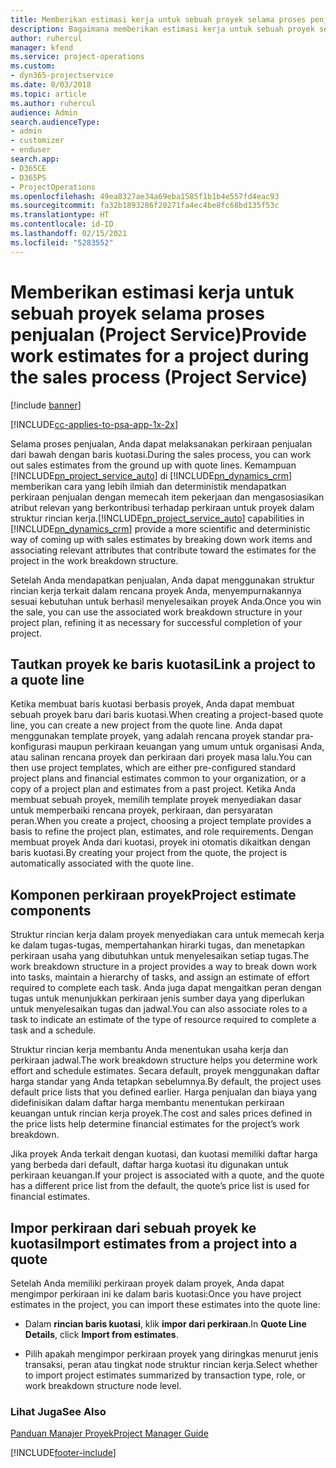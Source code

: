 ```yaml
---
title: Memberikan estimasi kerja untuk sebuah proyek selama proses penjualan
description: Bagaimana memberikan estimasi kerja untuk sebuah proyek selama proses penjualan di Project Service
author: ruhercul
manager: kfend
ms.service: project-operations
ms.custom:
- dyn365-projectservice
ms.date: 8/03/2018
ms.topic: article
ms.author: ruhercul
audience: Admin
search.audienceType:
- admin
- customizer
- enduser
search.app:
- D365CE
- D365PS
- ProjectOperations
ms.openlocfilehash: 49ea8327ae34a69eba1585f1b1b4e557fd4eac93
ms.sourcegitcommit: fa32b1893286f20271fa4ec4be8fc68bd135f53c
ms.translationtype: HT
ms.contentlocale: id-ID
ms.lasthandoff: 02/15/2021
ms.locfileid: "5283552"
---
```

# <a name="provide-work-estimates-for-a-project-during-the-sales-process-project-service"></a><span data-ttu-id="e0661-103">Memberikan estimasi kerja untuk sebuah proyek selama proses penjualan (Project Service)</span><span class="sxs-lookup"><span data-stu-id="e0661-103">Provide work estimates for a project during the sales process (Project Service)</span></span>

[!include [banner](../includes/psa-now-project-operations.md)]

[!INCLUDE[cc-applies-to-psa-app-1x-2x](../includes/cc-applies-to-psa-app-1x-2x.md)]

<span data-ttu-id="e0661-104">Selama proses penjualan, Anda dapat melaksanakan perkiraan penjualan dari bawah dengan baris kuotasi.</span><span class="sxs-lookup"><span data-stu-id="e0661-104">During the sales process, you can work out sales estimates from the ground up with quote lines.</span></span> <span data-ttu-id="e0661-105">Kemampuan [!INCLUDE[pn_project_service_auto](../includes/pn-project-service-auto.md)] di [!INCLUDE[pn_dynamics_crm](../includes/pn-dynamics-crm.md)] memberikan cara yang lebih ilmiah dan deterministik mendapatkan perkiraan penjualan dengan memecah item pekerjaan dan mengasosiasikan atribut relevan yang berkontribusi terhadap perkiraan untuk proyek dalam struktur rincian kerja.</span><span class="sxs-lookup"><span data-stu-id="e0661-105">[!INCLUDE[pn_project_service_auto](../includes/pn-project-service-auto.md)] capabilities in [!INCLUDE[pn_dynamics_crm](../includes/pn-dynamics-crm.md)] provide a more scientific and deterministic way of coming up with sales estimates by breaking down work items and associating relevant attributes that contribute toward the estimates for the project in the work breakdown structure.</span></span>  
  
 <span data-ttu-id="e0661-106">Setelah Anda mendapatkan penjualan, Anda dapat menggunakan struktur rincian kerja terkait dalam rencana proyek Anda, menyempurnakannya sesuai kebutuhan untuk berhasil menyelesaikan proyek Anda.</span><span class="sxs-lookup"><span data-stu-id="e0661-106">Once you win the sale, you can use the associated work breakdown structure in your project plan, refining it as necessary for successful completion of your project.</span></span>  
  
## <a name="link-a-project-to-a-quote-line"></a><span data-ttu-id="e0661-107">Tautkan proyek ke baris kuotasi</span><span class="sxs-lookup"><span data-stu-id="e0661-107">Link a project to a quote line</span></span>  
 <span data-ttu-id="e0661-108">Ketika membuat baris kuotasi berbasis proyek, Anda dapat membuat sebuah proyek baru dari baris kuotasi.</span><span class="sxs-lookup"><span data-stu-id="e0661-108">When creating a project-based quote line, you can create a new project from the quote line.</span></span> <span data-ttu-id="e0661-109">Anda dapat menggunakan template proyek, yang adalah rencana proyek standar pra-konfigurasi maupun perkiraan keuangan yang umum untuk organisasi Anda, atau salinan rencana proyek dan perkiraan dari proyek masa lalu.</span><span class="sxs-lookup"><span data-stu-id="e0661-109">You can then use project templates, which are either pre-configured standard project plans and financial estimates common to your organization, or a copy of a project plan and estimates from a past project.</span></span> <span data-ttu-id="e0661-110">Ketika Anda membuat sebuah proyek, memilih template proyek menyediakan dasar untuk memperbaiki rencana proyek, perkiraan, dan persyaratan peran.</span><span class="sxs-lookup"><span data-stu-id="e0661-110">When you create a project, choosing a project template provides a basis to refine the project plan, estimates, and role requirements.</span></span> <span data-ttu-id="e0661-111">Dengan membuat proyek Anda dari kuotasi, proyek ini otomatis dikaitkan dengan baris kuotasi.</span><span class="sxs-lookup"><span data-stu-id="e0661-111">By creating your project from the quote, the project is automatically associated with the quote line.</span></span>  
  
## <a name="project-estimate-components"></a><span data-ttu-id="e0661-112">Komponen perkiraan proyek</span><span class="sxs-lookup"><span data-stu-id="e0661-112">Project estimate components</span></span>  
 <span data-ttu-id="e0661-113">Struktur rincian kerja dalam proyek menyediakan cara untuk memecah kerja ke dalam tugas-tugas, mempertahankan hirarki tugas, dan menetapkan perkiraan usaha yang dibutuhkan untuk menyelesaikan setiap tugas.</span><span class="sxs-lookup"><span data-stu-id="e0661-113">The work breakdown structure in a project provides a way to break down work into tasks, maintain a hierarchy of tasks, and assign an estimate of effort required to complete each task.</span></span> <span data-ttu-id="e0661-114">Anda juga dapat mengaitkan peran dengan tugas untuk menunjukkan perkiraan jenis sumber daya yang diperlukan untuk menyelesaikan tugas dan jadwal.</span><span class="sxs-lookup"><span data-stu-id="e0661-114">You can also associate roles to a task to indicate an estimate of the type of resource required to complete a task and a schedule.</span></span>  
  
 <span data-ttu-id="e0661-115">Struktur rincian kerja membantu Anda menentukan usaha kerja dan perkiraan jadwal.</span><span class="sxs-lookup"><span data-stu-id="e0661-115">The work breakdown structure helps you determine work effort and schedule estimates.</span></span> <span data-ttu-id="e0661-116">Secara default, proyek menggunakan daftar harga standar yang Anda tetapkan sebelumnya.</span><span class="sxs-lookup"><span data-stu-id="e0661-116">By default, the project uses default price lists that you defined earlier.</span></span> <span data-ttu-id="e0661-117">Harga penjualan dan biaya yang didefinisikan dalam daftar harga membantu menentukan perkiraan keuangan untuk rincian kerja proyek.</span><span class="sxs-lookup"><span data-stu-id="e0661-117">The cost and sales prices defined in the price lists help determine financial estimates for the project’s work breakdown.</span></span>  
  
 <span data-ttu-id="e0661-118">Jika proyek Anda terkait dengan kuotasi, dan kuotasi memiliki daftar harga yang berbeda dari default, daftar harga kuotasi itu digunakan untuk perkiraan keuangan.</span><span class="sxs-lookup"><span data-stu-id="e0661-118">If your project is associated with a quote, and the quote has a different price list from the default, the quote’s price list is used for financial estimates.</span></span>  
  
## <a name="import-estimates-from-a-project-into-a-quote"></a><span data-ttu-id="e0661-119">Impor perkiraan dari sebuah proyek ke kuotasi</span><span class="sxs-lookup"><span data-stu-id="e0661-119">Import estimates from a project into a quote</span></span>  
 <span data-ttu-id="e0661-120">Setelah Anda memiliki perkiraan proyek dalam proyek, Anda dapat mengimpor perkiraan ini ke dalam baris kuotasi:</span><span class="sxs-lookup"><span data-stu-id="e0661-120">Once you have project estimates in the project, you can import these estimates into the quote line:</span></span>  
  
-   <span data-ttu-id="e0661-121">Dalam **rincian baris kuotasi**, klik **impor dari perkiraan**.</span><span class="sxs-lookup"><span data-stu-id="e0661-121">In **Quote Line Details**, click **Import from estimates**.</span></span> 

-   <span data-ttu-id="e0661-122">Pilih apakah mengimpor perkiraan proyek yang diringkas menurut jenis transaksi, peran atau tingkat node struktur rincian kerja.</span><span class="sxs-lookup"><span data-stu-id="e0661-122">Select whether to import project estimates summarized by transaction type, role, or work breakdown structure node level.</span></span>  
  
### <a name="see-also"></a><span data-ttu-id="e0661-123">Lihat Juga</span><span class="sxs-lookup"><span data-stu-id="e0661-123">See Also</span></span>  
 [<span data-ttu-id="e0661-124">Panduan Manajer Proyek</span><span class="sxs-lookup"><span data-stu-id="e0661-124">Project Manager Guide</span></span>](../psa/project-manager-guide.md)


[!INCLUDE[footer-include](../includes/footer-banner.md)]